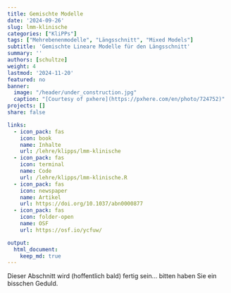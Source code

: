 ```yaml
---
title: Gemischte Modelle
date: '2024-09-26'
slug: lmm-klinische
categories: ["KliPPs"]
tags: ["Mehrebenenmodelle", "Längsschnitt", "Mixed Models"]
subtitle: 'Gemischte Lineare Modelle für den Längsschnitt'
summary: ''
authors: [schultze]
weight: 4
lastmod: '2024-11-20'
featured: no
banner:
  image: "/header/under_construction.jpg"
  caption: "[Courtesy of pxhere](https://pxhere.com/en/photo/724752)"
projects: []
share: false

links:
  - icon_pack: fas
    icon: book
    name: Inhalte
    url: /lehre/klipps/lmm-klinische
  - icon_pack: fas
    icon: terminal
    name: Code
    url: /lehre/klipps/lmm-klinische.R
  - icon_pack: fas
    icon: newspaper
    name: Artikel
    url: https://doi.org/10.1037/abn0000877
  - icon_pack: fas
    icon: folder-open
    name: OSF
    url: https://osf.io/ycfuw/

output:
  html_document:
    keep_md: true
---
```


Dieser Abschnitt wird (hoffentlich bald) fertig sein... bitten haben Sie ein bisschen Geduld.

